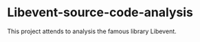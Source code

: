 Libevent-source-code-analysis
=============================

This project attends to analysis the famous library Libevent.
